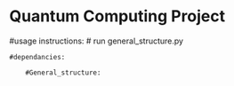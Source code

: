 # Quantum Computing Project

#usage instructions:
    # run general_structure.py
   
    #dependancies:

        #General_structure:
            
    